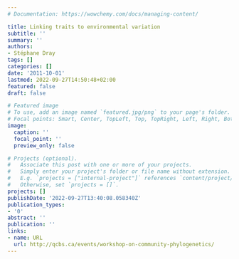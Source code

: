 ```yaml
---
# Documentation: https://wowchemy.com/docs/managing-content/

title: Linking traits to environmental variation
subtitle: ''
summary: ''
authors:
- Stéphane Dray
tags: []
categories: []
date: '2011-10-01'
lastmod: 2022-09-27T14:50:48+02:00
featured: false
draft: false

# Featured image
# To use, add an image named `featured.jpg/png` to your page's folder.
# Focal points: Smart, Center, TopLeft, Top, TopRight, Left, Right, BottomLeft, Bottom, BottomRight.
image:
  caption: ''
  focal_point: ''
  preview_only: false

# Projects (optional).
#   Associate this post with one or more of your projects.
#   Simply enter your project's folder or file name without extension.
#   E.g. `projects = ["internal-project"]` references `content/project/deep-learning/index.md`.
#   Otherwise, set `projects = []`.
projects: []
publishDate: '2022-09-27T13:40:08.058340Z'
publication_types:
- '0'
abstract: ''
publication: ''
links:
- name: URL
  url: http://qcbs.ca/events/workshop-on-community-phylogenetics/
---
```

